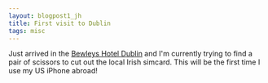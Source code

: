 ```yaml
---
layout: blogpost1_jh
title: First visit to Dublin
tags: misc
---
```

Just arrived in the [Bewleys Hotel Dublin](http://www.bewleyshotels.com/) and I'm currently trying to find a pair of scissors to cut out the local Irish simcard. This will be the first time I use my US iPhone abroad!

